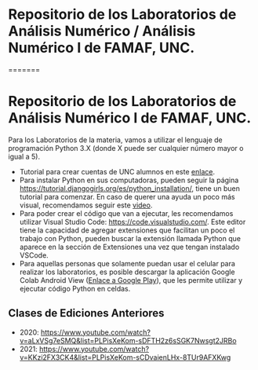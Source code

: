 
# Repositorio de los Laboratorios de Análisis Numérico / Análisis Numérico I de FAMAF, UNC.
=======
# Repositorio de los Laboratorios de Análisis Numérico I de FAMAF, UNC.


Para los Laboratorios de la materia, vamos a utilizar el lenguaje de programación Python 3.X (donde X puede ser cualquier número mayor o igual a 5).

- Tutorial para crear cuentas de UNC alumnos en este [enlace](https://drive.google.com/file/d/11nR71cR_xZZSinTbtU7BlExpZlywc0LO/view?usp=sharing).
- Para instalar Python en sus computadoras, pueden seguir la página https://tutorial.djangogirls.org/es/python_installation/, tiene un buen tutorial para comenzar. En caso de querer una ayuda un poco más visual, recomendamos seguir este [video](https://www.youtube.com/watch?v=9fNKy9zOPkg).
- Para poder crear el código que van a ejecutar, les recomendamos utilizar Visual Studio Code: https://code.visualstudio.com/. Este editor tiene la capacidad de agregar extensiones que facilitan un poco el trabajo con Python, pueden buscar la extensión llamada Python que aparece en la sección de Extensiones una vez que tengan instalado VSCode.
- Para aquellas personas que solamente puedan usar el celular para realizar los laboratorios, es posible descargar la aplicación Google Colab Android View ([Enlace a Google Play](https://play.google.com/store/apps/details?id=com.WeDevelopinPk.colabandroidwebview)), que les permite utilizar y ejecutar código Python en celdas.

## Clases de Ediciones Anteriores

- 2020: https://www.youtube.com/watch?v=aLxVSg7eSMQ&list=PLPisXeKom-sDFTH2z6sSGK7Nwsgt2JRBo
- 2021: https://www.youtube.com/watch?v=KKzi2FX3CK4&list=PLPisXeKom-sCDvaienLHx-8TUr9AFXKwg
